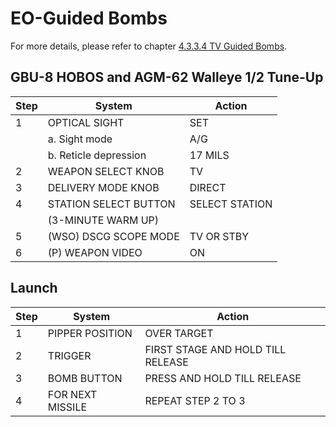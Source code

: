# EO-Guided Bombs

For more details, please refer to chapter
[4.3.3.4 TV Guided Bombs](../stores/air_to_ground/bombs/tv_guided_bombs.md).

## GBU-8 HOBOS and AGM-62 Walleye 1/2 Tune-Up

| Step | System                | Action         |
| ---- | --------------------- | -------------- |
| 1    | OPTICAL SIGHT         | SET            |
|      | a. Sight mode         | A/G            |
|      | b. Reticle depression | 17 MILS        |
| 2    | WEAPON SELECT KNOB    | TV             |
| 3    | DELIVERY MODE KNOB    | DIRECT         |
| 4    | STATION SELECT BUTTON | SELECT STATION |
|      | (3-MINUTE WARM UP)    |                |
| 5    | (WSO) DSCG SCOPE MODE | TV OR STBY     |
| 6    | (P) WEAPON VIDEO      | ON             |

## Launch

| Step | System           | Action                            |
| ---- | ---------------- | --------------------------------- |
| 1    | PIPPER POSITION  | OVER TARGET                       |
| 2    | TRIGGER          | FIRST STAGE AND HOLD TILL RELEASE |
| 3    | BOMB BUTTON      | PRESS AND HOLD TILL RELEASE       |
| 4    | FOR NEXT MISSILE | REPEAT STEP 2 TO 3                |
